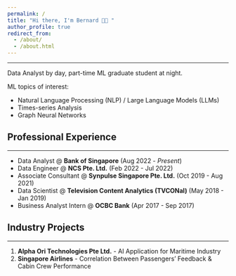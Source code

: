 ```yaml
---
permalink: /
title: "Hi there, I'm Bernard 👋🏼 "
author_profile: true
redirect_from: 
  - /about/
  - /about.html
---
```


<!-- About Me -->
------

Data Analyst by day, part-time ML graduate student at night.

ML topics of interest: 
* Natural Language Processing (NLP) / Large Language Models (LLMs)
* Times-series Analysis
* Graph Neural Networks

## Professional Experience
------

* Data Analyst @ **Bank of Singapore** (Aug 2022 - _Present_)
* Data Engineer @ **NCS Pte. Ltd.** (Feb 2022 - Jul 2022)
* Associate Consultant @ **Synpulse Singapore Pte. Ltd.** (Oct 2019 - Aug 2021)
* Data Scientist @ **Television Content Analytics (TVCONal)** (May 2018 - Jan 2019)
* Business Analyst Intern @ **OCBC Bank** (Apr 2017 - Sep 2017)

## Industry Projects
------

1. **Alpha Ori Technologies Pte Ltd.** - AI Application for Maritime Industry
2. **Singapore Airlines** - Correlation Between Passengers’ Feedback & Cabin Crew Performance
